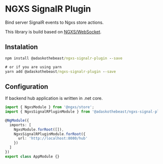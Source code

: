 # NGXS SignalR Plugin

Bind server SignalR events to Ngxs store actions.

This library is build based on [NGXS/WebSocket](https://www.ngxs.io/plugins/websocket).

## Instalation

```cmd
npm install @adaskothebeast/ngxs-signalr-plugin --save

# or if you are using yarn
yarn add @adaskothebeast/ngxs-signalr-plugin --save
```

## Configuration

If backend hub application is written in .net core.

```typescript
import { NgxsModule } from '@ngxs/store';
import { NgxsSignalRPluginModule } from '@adaskothebeast/ngxs-signal-plugin';

@NgModule({
  imports: [
    NgxsModule.forRoot([]),
    NgxsSignalRPluginModule.forRoot({
      url: 'http://localhost:8080/hub'
    })
  ]
})
export class AppModule {}
```
